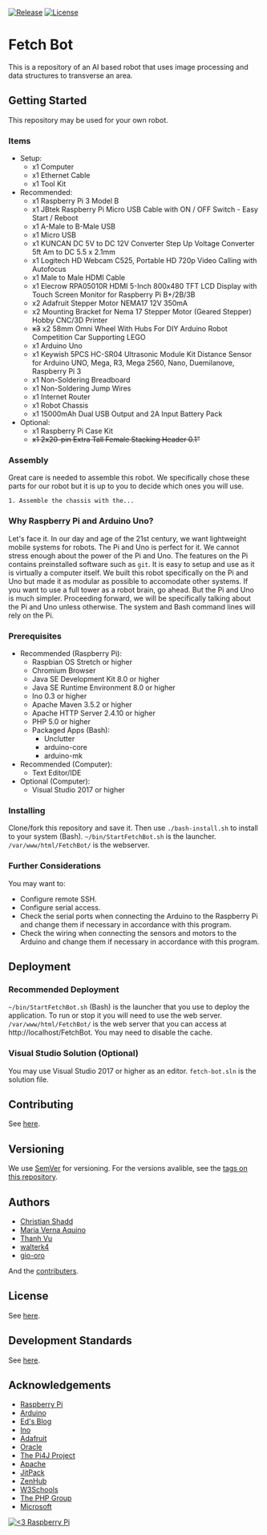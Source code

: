 [![Release](https://img.shields.io/github/release/cshadd/fetch-bot/all.svg)](https://github.com/cshadd/fetch-bot/releases)
[![License](https://img.shields.io/github/license/cshadd/fetch-bot.svg)](LICENSE)

# Fetch Bot
This is a repository of an AI based robot that uses image processing and data structures to transverse an area.

## Getting Started
This repository may be used for your own robot.

### Items
* Setup:
    - x1 Computer
    - x1 Ethernet Cable
    - x1 Tool Kit
* Recommended:
    - x1 Raspberry Pi 3 Model B
    - x1 JBtek Raspberry Pi Micro USB Cable with ON / OFF Switch - Easy Start / Reboot
    - x1 A-Male to B-Male USB
    - x1 Micro USB
    - x1 KUNCAN DC 5V to DC 12V Converter Step Up Voltage Converter 5ft Am to DC 5.5 x 2.1mm
    - x1 Logitech HD Webcam C525, Portable HD 720p Video Calling with Autofocus
    - x1 Male to Male HDMI Cable
    - x1 Elecrow RPA05010R HDMI 5-Inch 800x480 TFT LCD Display with Touch Screen Monitor for Raspberry Pi B+/2B/3B
    - x2 Adafruit Stepper Motor NEMA17 12V 350mA
    - x2 Mounting Bracket for Nema 17 Stepper Motor (Geared Stepper) Hobby CNC/3D Printer
    - ~~x3~~ x2 58mm Omni Wheel With Hubs For DIY Arduino Robot Competition Car Supporting LEGO
    - x1 Arduino Uno
    - x1 Keywish 5PCS HC-SR04 Ultrasonic Module Kit Distance Sensor for Arduino UNO, Mega, R3, Mega 2560, Nano, Duemilanove, Raspberry Pi 3
    - x1 Non-Soldering Breadboard
    - x1 Non-Soldering Jump Wires
    - x1 Internet Router
    - x1 Robot Chassis
    - x1 15000mAh Dual USB Output and 2A Input Battery Pack
* Optional:
    - x1 Raspberry Pi Case Kit
    - ~~x1 2x20-pin Extra Tall Female Stacking Header 0.1"~~

### Assembly
Great care is needed to assemble this robot.
We specifically chose these parts for our robot but it is up to you to decide which ones you will use.
```
1. Assemble the chassis with the...
```

### Why Raspberry Pi and Arduino Uno?
Let's face it. In our day and age of the 21st century, we want lightweight mobile systems for robots. The Pi and Uno is perfect for it.
We cannot stress enough about the power of the Pi and Uno. The features on the Pi contains preinstalled software such as ``git``.
It is easy to setup and use as it is virtually a computer itself.
We built this robot specifically on the Pi and Uno but made it as modular as possible to accomodate other systems.
If you want to use a full tower as a robot brain, go ahead. But the Pi and Uno is much simpler.
Proceeding forward, we will be specifically talking about the Pi and Uno unless otherwise. The system and Bash command lines will rely on the Pi.

### Prerequisites
* Recommended (Raspberry Pi):
    - Raspbian OS Stretch or higher
    - Chromium Browser
    - Java SE Development Kit 8.0 or higher
    - Java SE Runtime Environment 8.0 or higher
    - Ino 0.3 or higher
    - Apache Maven 3.5.2 or higher
    - Apache HTTP Server 2.4.10 or higher
    - PHP 5.0 or higher
    - Packaged Apps (Bash):
        - Unclutter
        - arduino-core
        - arduino-mk
* Recommended (Computer):
    - Text Editor/IDE
* Optional (Computer):
    - Visual Studio 2017 or higher

### Installing
Clone/fork this repository and save it. Then use ``./bash-install.sh`` to install to your system (Bash).
``~/bin/StartFetchBot.sh`` is the launcher.
``/var/www/html/FetchBot/`` is the webserver.

### Further Considerations
You may want to:
* Configure remote SSH.
* Configure serial access.
* Check the serial ports when connecting the Arduino to the Raspberry Pi and change them if necessary in accordance with this program.
* Check the wiring when connecting the sensors and motors to the Arduino and change them if necessary in accordance with this program.

## Deployment

### Recommended Deployment
``~/bin/StartFetchBot.sh`` (Bash) is the launcher that you use to deploy the application.
To run or stop it you will need to use the web server.
``/var/www/html/FetchBot/`` is the web server that you can access at http://localhost/FetchBot. You may need to disable the cache.

### Visual Studio Solution (Optional)
You may use Visual Studio 2017 or higher as an editor. ``fetch-bot.sln`` is the solution file.

## Contributing
See [here](CONTRIBUTING.md).

## Versioning
We use [SemVer](http://semver.org/) for versioning. For the versions avalible, see the [tags on this repository](https://github.com/cshadd/fetch-bot/tags).

## Authors
* [Christian Shadd](https://github.com/cshadd)
* [Maria Verna Aquino](https://github.com/anrev09)
* [Thanh Vu](https://github.com/Vu-Thanh)
* [walterk4](https://github.com/walterk4)
* [gio-oro](https://github.com/gio-oro)

And the [contributers](https://github.com/cshadd/fetch-bot/graphs/contributors).

## License
See [here](LICENSE).

## Development Standards
See [here](/docs/DevelopmentStandards.pdf).

## Acknowledgements
* [Raspberry Pi](https://www.raspberrypi.org/)
* [Arduino](https://www.arduino.cc/)
* [Ed's Blog](http://pblog.ebaker.me.uk/)
* [Ino](http://inotool.org/)
* [Adafruit](https://www.adafruit.com/)
* [Oracle](https://www.oracle.com/)
* [The Pi4J Project](http://pi4j.com/)
* [Apache](https://www.apache.org/)
* [JitPack](https://www.jitpack.io/)
* [ZenHub](https://www.zenhub.com/)
* [W3Schools](https://www.w3schools.com/)
* [The PHP Group](https://php.net/)
* [Microsoft](https://www.microsoft.com/)

[![<3 Raspberry Pi](https://www.raspberrypi.org/app/uploads/2017/06/Powered-by-Raspberry-Pi-Logo_Outline-Colour-Screen-500x153.png)](https://www.raspberrypi.org/)
